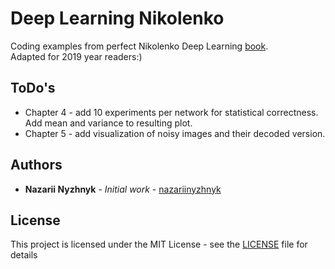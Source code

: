 # Deep Learning Nikolenko

Coding examples from perfect Nikolenko Deep Learning 
 [book](https://books.google.com.ua/books/about/Глубокое_обучение.html?id=Zi48DwAAQBAJ&redir_esc=y). <br />
Adapted for 2019 year readers:)

## ToDo's

* Chapter 4 - add 10 experiments per network for statistical correctness.
Add mean and variance to resulting plot.
* Chapter 5 - add visualization of noisy images and their decoded version.


## Authors

* **Nazarii Nyzhnyk** - *Initial work* - [nazariinyzhnyk](https://github.com/nazariinyzhnyk)

## License

This project is licensed under the MIT License - see the [LICENSE](LICENSE) file for details
